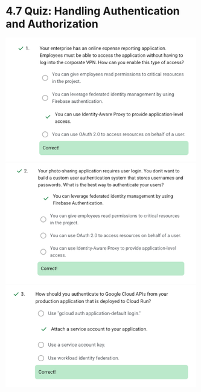 # 4.7 Quiz: Handling Authentication and Authorization

![gh](https://raw.githubusercontent.com/SeanChenR/img_gif/main/myimage/1741664466000a86xxe.png)
![gh](https://raw.githubusercontent.com/SeanChenR/img_gif/main/myimage/1741664480000hcb6fo.png)
![gh](https://raw.githubusercontent.com/SeanChenR/img_gif/main/myimage/1741664488000307h0w.png)
